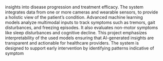 insights into disease progression and treatment efficacy.
The system integrates data from one or more cameras and wearable sensors, to
provide a holistic view of the patient’s condition. Advanced machine learning models
analyze multimodal inputs to track symptoms such as tremors, gait disturbances, and
freezing episodes. It also evaluates non-motor symptoms like sleep disturbances and
cognitive decline.
This project emphasizes interpretability of the used models ensuring that AI-generated
insights are transparent and actionable for healthcare providers. The system is
designed to support early intervention by identifying patterns indicative of symptom